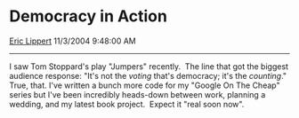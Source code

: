 # Democracy in Action

[Eric Lippert](https://social.msdn.microsoft.com/profile/Eric%20Lippert) 11/3/2004 9:48:00 AM

-----

I saw Tom Stoppard's play "Jumpers" recently.  The line that got the biggest audience response: "It's not the *voting* that's democracy; it's the *counting*." True, that. I've written a bunch more code for my "Google On The Cheap" series but I've been incredibly heads-down between work, planning a wedding, and my latest book project.  Expect it "real soon now".


